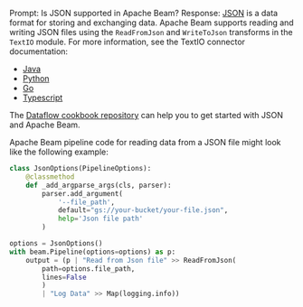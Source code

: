 Prompt:
Is JSON supported in Apache Beam?
Response:
[JSON](https://www.json.org/) is a data format for storing and exchanging data. Apache Beam supports reading and writing JSON files using the `ReadFromJson` and `WriteToJson` transforms in the `TextIO` module. For more information, see the TextIO connector documentation:
* [Java](https://beam.apache.org/releases/javadoc/current/org/apache/beam/sdk/io/TextIO.html)
* [Python](https://beam.apache.org/releases/pydoc/current/apache_beam.io.textio.html)
* [Go](https://pkg.go.dev/github.com/apache/beam/sdks/v2/go/pkg/beam/io/textio)
* [Typescript](https://github.com/apache/beam/blob/master/sdks/typescript/src/apache_beam/io/textio.ts)

The [Dataflow cookbook repository](https://github.com/GoogleCloudPlatform/dataflow-cookbook) can help you to get started with JSON and Apache Beam.

Apache Beam pipeline code for reading data from a JSON file might look like the following example:

```python
class JsonOptions(PipelineOptions):
    @classmethod
    def _add_argparse_args(cls, parser):
        parser.add_argument(
            '--file_path',
            default="gs://your-bucket/your-file.json",
            help='Json file path'
        )

options = JsonOptions()
with beam.Pipeline(options=options) as p:
    output = (p | "Read from Json file" >> ReadFromJson(
        path=options.file_path,
        lines=False
        )
        | "Log Data" >> Map(logging.info))
```